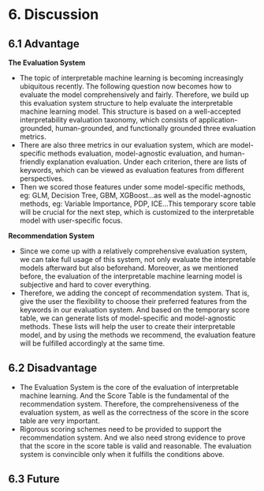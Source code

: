 # 6. Discussion

## 6.1 Advantage

**The Evaluation System**

* The topic of interpretable machine learning is becoming increasingly ubiquitous recently. The following question now becomes how to evaluate the model comprehensively and fairly. Therefore, we build up this evaluation system structure to help evaluate the interpretable machine learning model. This structure is based on a well-accepted interpretability evaluation taxonomy, which consists of application-grounded, human-grounded, and functionally grounded three evaluation metrics.
* There are also three metrics in our evaluation system, which are model-specific methods evaluation, model-agnostic evaluation, and human-friendly explanation evaluation. Under each criterion, there are lists of keywords, which can be viewed as evaluation features from different perspectives.
* Then we scored those features under some model-specific methods, eg: GLM, Decision Tree, GBM, XGBoost...as well as the model-agnostic methods, eg: Variable Importance, PDP, ICE...This temporary score table will be crucial for the next step, which is customized to the interpretable model with user-specific focus.

**Recommendation System**

* Since we come up with a relatively comprehensive evaluation system, we can take full usage of this system, not only evaluate the interpretable models afterward but also beforehand. Moreover, as we mentioned before, the evaluation of the interpretable machine learning model is subjective and hard to cover everything.
* Therefore, we adding the concept of recommendation system. That is, give the user the flexibility to choose their preferred features from the keywords in our evaluation system. And based on the temporary score table, we can generate lists of model-specific and model-agnostic methods. These lists will help the user to create their interpretable model, and by using the methods we recommend, the evaluation feature will be fulfilled accordingly at the same time.

## 6.2 Disadvantage

* The Evaluation System is the core of the evaluation of interpretable machine learning. And the Score Table is the fundamental of the recommendation system. Therefore, the comprehensiveness of the evaluation system, as well as the correctness of the score in the score table are very important.
* Rigorous scoring schemes need to be provided to support the recommendation system. And we also need strong evidence to prove that the score in the score table is valid and reasonable. The evaluation system is convincible only when it fulfills the conditions above.

## 6.3 Future


